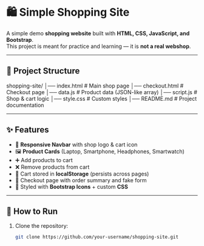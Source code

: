 # 🛍️ Simple Shopping Site

A simple demo **shopping website** built with **HTML, CSS, JavaScript, and Bootstrap**.  
This project is meant for practice and learning — it is **not a real webshop**.

---

## 📂 Project Structure
shopping-site/
│── index.html # Main shop page
│── checkout.html # Checkout page
│── data.js # Product data (JSON-like array)
│── script.js # Shop & cart logic
│── style.css # Custom styles
│── README.md # Project documentation


---

## ✨ Features
- 📱 **Responsive Navbar** with shop logo & cart icon  
- 🖼️ **Product Cards** (Laptop, Smartphone, Headphones, Smartwatch)  
- ➕ Add products to cart  
- ❌ Remove products from cart  
- 💾 Cart stored in **localStorage** (persists across pages)  
- 🛒 Checkout page with order summary and fake form  
- 🎨 Styled with **Bootstrap Icons** + custom **CSS**

---

## 🚀 How to Run
1. Clone the repository:
   ```bash
   git clone https://github.com/your-username/shopping-site.git
